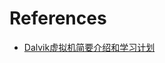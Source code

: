 



































# References

- [Dalvik虚拟机简要介绍和学习计划](https://blog.csdn.net/luoshengyang/article/details/8852432)